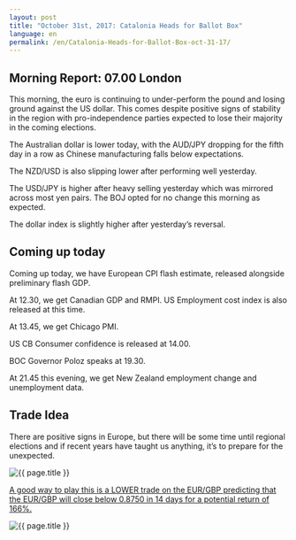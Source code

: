 ```yaml
---
layout: post
title: "October 31st, 2017: Catalonia Heads for Ballot Box"
language: en
permalink: /en/Catalonia-Heads-for-Ballot-Box-oct-31-17/
---
```

## Morning Report: 07.00 London

This morning, the euro is continuing to under-perform the pound and losing ground against the US dollar. This comes despite positive signs of stability in the region with pro-independence parties expected to lose their majority in the coming elections. 

The Australian dollar is lower today, with the AUD/JPY dropping for the fifth day in a row as Chinese manufacturing falls below expectations. 

The NZD/USD is also slipping lower after performing well yesterday. 

The USD/JPY is higher after heavy selling yesterday which was mirrored across most yen pairs. The BOJ opted for no change this morning as expected.

The dollar index is slightly higher after yesterday’s reversal.  

## Coming up today 

Coming up today, we have European CPI flash estimate, released alongside preliminary flash GDP. 

At 12.30, we get Canadian GDP and RMPI. US Employment cost index is also released at this time. 

At 13.45, we get Chicago PMI.

US CB Consumer confidence is released at 14.00. 

BOC Governor Poloz speaks at 19.30. 

At 21.45 this evening, we get New Zealand employment change and unemployment data. 

## Trade Idea

There are positive signs in Europe, but there will be some time until regional elections and if recent years have taught us anything, it’s to prepare for the unexpected.

<img class="post-image" src="{{ site.url }}/images/oct/2017-10-31_06-31-27.jpg" alt="{{ page.title }}" title="{{ page.title }}">

<a href="%LINK%%?currency=GBP&market=forex&underlying=frxEURGBP&formname=higherlower&duration_amount=14&duration_units=d&amount=10&amount_type=payout&expiry_type=duration&barrier=0.8750" target="_blank">A good way to play this is a LOWER trade on the EUR/GBP predicting that the EUR/GBP will close below 0.8750 in 14 days for a potential return of 166%.</a>

<img class="post-image" src="{{ site.url }}/images/oct/2017-10-31_06-34-52.jpg" alt="{{ page.title }}" title="{{ page.title }}">

